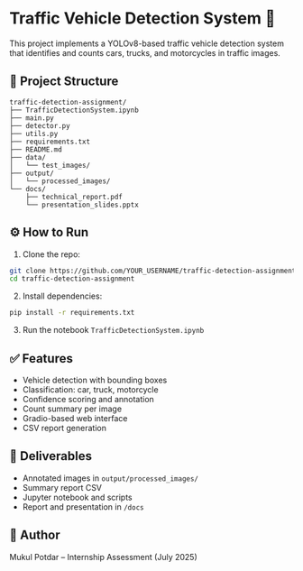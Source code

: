 # Traffic Vehicle Detection System 🚗

This project implements a YOLOv8-based traffic vehicle detection system that identifies and counts cars, trucks, and motorcycles in traffic images.

## 📁 Project Structure

```
traffic-detection-assignment/
├── TrafficDetectionSystem.ipynb
├── main.py
├── detector.py
├── utils.py
├── requirements.txt
├── README.md
├── data/
│   └── test_images/
├── output/
│   └── processed_images/
└── docs/
    ├── technical_report.pdf
    └── presentation_slides.pptx
```

## ⚙️ How to Run

1. Clone the repo:
```bash
git clone https://github.com/YOUR_USERNAME/traffic-detection-assignment.git
cd traffic-detection-assignment
```

2. Install dependencies:
```bash
pip install -r requirements.txt
```

3. Run the notebook `TrafficDetectionSystem.ipynb`

## ✅ Features

- Vehicle detection with bounding boxes
- Classification: car, truck, motorcycle
- Confidence scoring and annotation
- Count summary per image
- Gradio-based web interface
- CSV report generation

## 📄 Deliverables

- Annotated images in `output/processed_images/`
- Summary report CSV
- Jupyter notebook and scripts
- Report and presentation in `/docs`

## 👤 Author

Mukul Potdar – Internship Assessment (July 2025)
